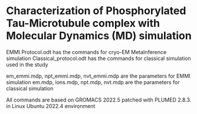 # Characterization of Phosphorylated Tau-Microtubule complex with Molecular Dynamics (MD) simulation

EMMI Protocol.odt has the commands for cryo-EM MetaInference simulation
Classical_protocol.odt has the commands for classical simulation used in the study

em_emmi.mdp, npt_emmi.mdp, nvt_emmi.mdp are the parameters for EMMI simulation
em.mdp, ions.mdp, npt.mdp, nvt.mdp are the parameters for classical simulation

All commands are based on GROMACS 2022.5 patched with PLUMED 2.8.3. in Linux Ubuntu 2022.4 environment
